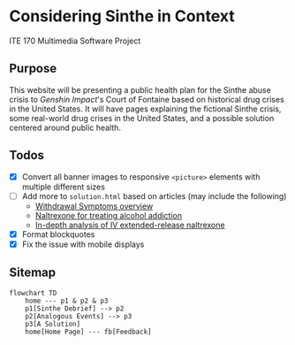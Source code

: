# Considering Sinthe in Context

ITE 170 Multimedia Software Project

## Purpose

This website will be presenting a public health plan for the Sinthe abuse crisis to _Genshin Impact_'s Court of Fontaine based on historical drug crises in the United States. It will have pages explaining the fictional Sinthe crisis, some real-world drug crises in the United States, and a possible solution centered around public health.

## Todos

- [x] Convert all banner images to responsive `<picture>` elements with multiple different sizes
- [ ] Add more to `solution.html` based on articles (may include the following)
    - [Withdrawal Symptoms overview](https://www.ncbi.nlm.nih.gov/books/NBK459239/)
    - [Naltrexone for treating alcohol addiction](https://www.ncbi.nlm.nih.gov/pmc/articles/PMC4781804/#CR15)
    - [In-depth analysis of IV extended-release naltrexone](https://nyaspubs.onlinelibrary.wiley.com/doi/10.1111/j.1749-6632.2010.05900.x)
- [x] Format blockquotes
- [x] Fix the issue with mobile displays

## Sitemap

```mermaid
flowchart TD
	home --- p1 & p2 & p3
	p1[Sinthe Debrief] --> p2
	p2[Analogous Events] --> p3
	p3[A Solution]
	home[Home Page] --- fb[Feedback]
```
